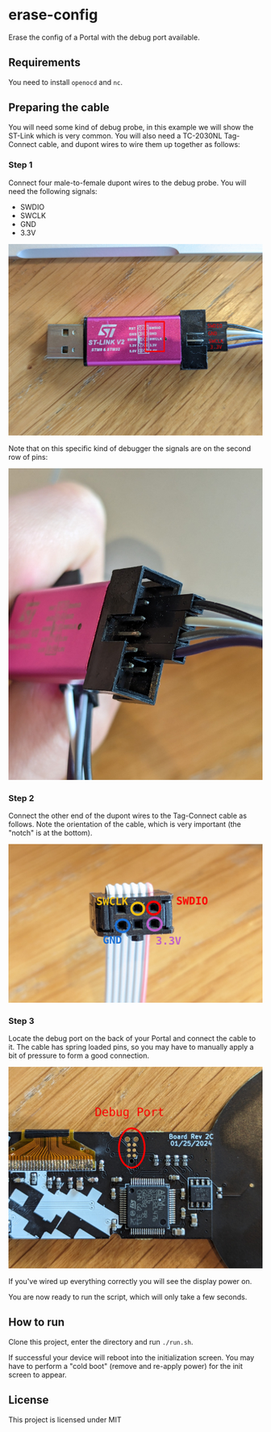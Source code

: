 # erase-config

Erase the config of a Portal with the debug port available.

## Requirements

You need to install `openocd` and `nc`.

## Preparing the cable

You will need some kind of debug probe, in this example we will show the ST-Link which is very common. You will also need a TC-2030NL Tag-Connect cable, and dupont wires to wire them up together as follows:

### Step 1

Connect four male-to-female dupont wires to the debug probe. You will need the following signals:

- SWDIO
- SWCLK
- GND
- 3.3V

![1-a](img/1-a.jpg?raw=true)

Note that on this specific kind of debugger the signals are on the second row of pins:

![1-b](img/1-b.jpg?raw=true)

### Step 2

Connect the other end of the dupont wires to the Tag-Connect cable as follows. Note the orientation of the cable, which is very important (the "notch" is at the bottom).

![2](img/2.jpg?raw=true)

### Step 3

Locate the debug port on the back of your Portal and connect the cable to it. The cable has spring loaded pins, so you may have to manually apply a bit of pressure to form a good connection.

![3](img/3.jpg?raw=true)

If you've wired up everything correctly you will see the display power on.

You are now ready to run the script, which will only take a few seconds.

## How to run

Clone this project, enter the directory and run `./run.sh`.

If successful your device will reboot into the initialization screen. You may have to perform a "cold boot" (remove and re-apply power) for the init screen to appear.

## License

This project is licensed under MIT
